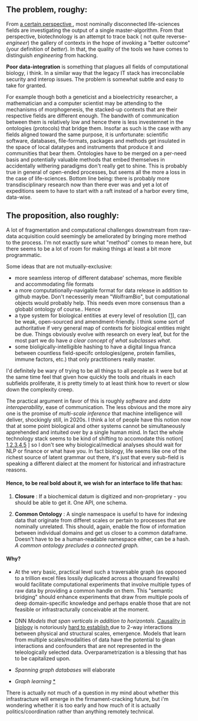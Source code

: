 ## The problem, roughy: 


From [  a certain perspective  ](https://eplex.cs.ucf.edu/papers/lehman_alife08.pdf), most nominally disconnected life-sciences fields are investigating the output of a single master-algorithm. From that perspective, biotechnology is an attempt to trace back ( not quite reverse-*engineer*) the gallery of contexts in the hope of invoking a "better outcome" (your definition of *better*). In that, the quality of the tools we have comes to distinguish *engineering* from hacking. 

 __Poor data-integration__ is something that plagues all fields of computational biology, i think. In a similar way that the legacy IT stack has irreconcilable security and interop issues. The problem is somewhat subtle and easy to take for granted.
 
 For example though both a geneticist and a bioelectricity researcher, a mathematician and a computer scientist  may be attending to the mechanisms of morphogenesis, the stacked-up contexts that are their respective fields are different enough. The bandwith of communication between them is relatively low and hence there is less investemnet in the ontologies (protocols) that bridge them. Insofar as such is the case with any fields aligned toward the same purpose, it is unfortunate: scientific software, databases, file-formats, packages and methods get insulated in the space of local datatypes and instruments that produce it and communities that bear them. Ontologies have to be merged on a per-need basis and potentially valuable methods that embed themselves in accidentally withering paradigms don't really get to shine. This is probably true in general of open-ended processes, but seems all the more a loss in the case of life-sciences. Bottom line being: there is probably more transdisciplinary research now than there ever was and yet a lot of expeditions seem to have to start with a raft instead of a harbor every time, data-wise.  

## The proposition, also roughly:

A lot of fragmentation and computational challenges downstream from raw-data acquisition could seemingly be ameliorated by bringing more method to the process. I'm not exactly sure what "method" comes to mean here, but there seems to be a lot of room for making things at least a bit more programmatic. 

Some ideas that are not mutually-exclusive: 
- more seamless interop of different database' schemas, more flexible and accommodating file formats
- a more computationally-navigable format for data release in addition to github maybe. Don't necesserily mean "WolframBio", but computational objects would probably help. This needs even more consensus than a globabl ontology of course.. Hence
- a type system for biological entities at every level of resolution \[[1](https://pdb101.rcsb.org/learn/guide-to-understanding-pdb-data/biological-assemblies)\], can be weak, open-sourced and amendment-friendly. I think some sort of authoritative if very general map of contexts for biological entities might be due. Things obviously evolve with research on every leaf, but for the most part we do have *a clear concept of what subclasses what*.
- some bioligically-intelligible hashing to have a digital lingua franca between countless field-specifc ontologies(gene, protein families, immune factors, etc.) that only practitioners really master. 

I'd definitely be wary of trying to be all things to all people as it were but at the same time feel that given how quickly the tools and rituals in each subfields proliferate, it is pretty timely to at least think how to revert or slow down the complexity creep. 

The practical argument in favor of this is roughly  _software_ and _data interoperability_, ease of communication. The less obvious and the more airy one is the promise of _multi-scale inference_ that machine intelligence will deliver, shockingly still, in 2020s.
I think a lot of people have this notion now that at some point biological and other systems cannot be simultaneously apprehended and intuited over by a single human mind. In fact the whole technology stack seems to be kind of shifting to accomodate this notion[ [1](https://arxiv.org/abs/2003.08445),[2](https://www.cerebras.net/product/?fbclid=IwAR29dlQMcctqhFfEjpAtmFeWtCJR0q0xGjmPccL-zFk5VJBrFX74bmC1-_U#chip),[3](https://projects.preferred.jp/mn-core/en/),[4](https://www.graphcore.ai/products),[5](https://arxiv.org/pdf/1901.01753.pdf) ] so I don't see why biological/medical analyses should wait for NLP or finance or what have you. In fact biology, life seems like one of the richest source of latent grammar out there, it's just that every sub-field is speaking a different dialect at the moment for historical and infrastracture reasons.


#### Hence, to be real bold about it, we wish for an interface to life that has:

1. **Closure** : If a biochemical datum is digitized and non-proprietary - you should be able to get it. One API, one schema. 

2. **Common Ontology** : A single namespace is useful to have for indexing data that originate from differet scales or pertain to processes that are nominally unrelated. This should, again, enable the flow of information between individual domains and get us closer to a common dataframe. Doesn't have to be a human-readable namespace either, can be a hash. _A common ontology precludes a connected graph._ 


#### Why? 

-  At the very basic, practical level such a traversable graph (as opposed to a trillion excel files lossily duplicated across a thousand firewalls) would facilitate computational experiments that involve multiple types of raw data by providing a common handle on them. This "semantic bridging" should enhance experiments that draw from multiple pools of deep domain-specific knowledge and perhaps enable those that are not feasible or infrastracturally conceivable at the moment.
 
- DNN _Models that span verticals in addition to horizontals_. [Causality in biology](https://www.biorxiv.org/content/10.1101/2020.05.03.074419v1) is notoriously [ hard to establish ](https://doi.org/10.1155/2020/8932526)due to 2-way interactions between physical and structural scales, emergence. Models that learn from multiple scales/modalities of data have the potential to glean interactions and confounders that are not represented in the teleologically selected data. Overparametrization is a blessing that has to be capitalized upon.

- _Spanning graph databases_ will elaborate

- _Graph learning_ [*](https://arxiv.org/abs/1810.00826)


There is actually not much of a question in my mind about whether this infrastracture will emerge in the firmament-cracking future, but i'm wondering whether it is too early and how much of it is actually politics/coordination rather than anything remotely technical.

